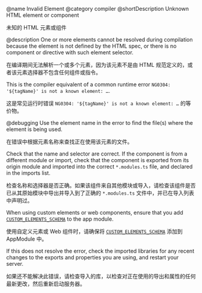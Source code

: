 @name Invalid Element
@category compiler
@shortDescription Unknown HTML element or component

未知的 HTML 元素或组件

@description
One or more elements cannot be resolved during compilation because the element is not defined by the HTML spec, or there is no component or directive with such element selector.

在编译期间无法解析一个或多个元素，因为该元素不是由 HTML 规范定义的，或者该元素选择器不包含任何组件或指令。

<div class="alert is-helpful">

This is the compiler equivalent of a common runtime error `NG0304: '${tagName}' is not a known element: …`.

这是常见运行时错误 `NG0304: '${tagName}' is not a known element: …` 的等价物。

</div>

@debugging
Use the element name in the error to find the file(s) where the element is being used.

在错误中根据元素名称来查找正在使用该元素的文件。

Check that the name and selector are correct. If the component is from a different module or import, check that the component is exported from its origin module and imported into the correct `*.modules.ts` file, and declared in the imports list.

检查名称和选择器是否正确。如果该组件来自其他模块或导入，请检查该组件是否已从其原始模块中导出并导入到了正确的 `*.modules.ts` 文件中，并已在导入列表中声明过。

When using custom elements or web components, ensure that you add [`CUSTOM_ELEMENTS_SCHEMA`](api/core/CUSTOM_ELEMENTS_SCHEMA) to the app module.

使用自定义元素或 Web 组件时，请确保将 [`CUSTOM_ELEMENTS_SCHEMA`](api/core/CUSTOM_ELEMENTS_SCHEMA) 添加到 AppModule 中。

If this does not resolve the error, check the imported libraries for any recent changes to the exports and properties you are using, and restart your server.

如果还不能解决此错误，请检查导入的库，以检查对正在使用的导出和属性的任何最新更改，然后重新启动服务器。
